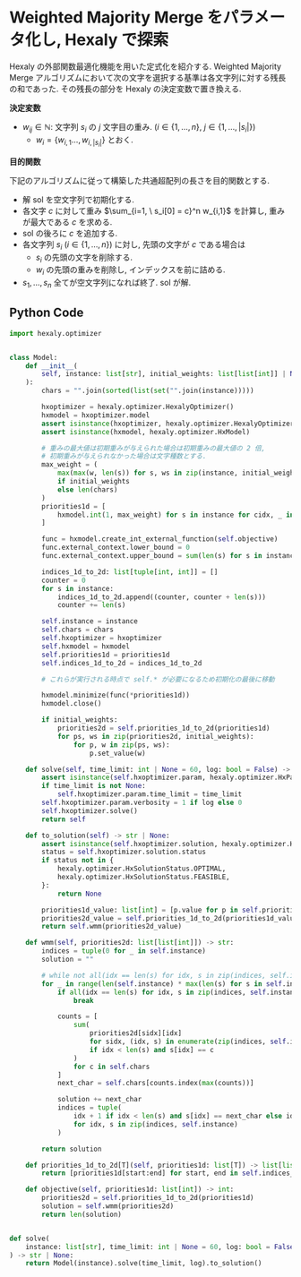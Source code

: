 # Weighted Majority Merge をパラメータ化し, Hexaly で探索

Hexaly の外部関数最適化機能を用いた定式化を紹介する.
Weighted Majority Merge アルゴリズムにおいて次の文字を選択する基準は各文字列に対する残長の和であった.
その残長の部分を Hexaly の決定変数で置き換える.

**決定変数**

- $w_{ij} \in \mathbb{N}$: 文字列 $s_i$ の $j$ 文字目の重み. $(i \in \lbrace 1, \dots, n \rbrace, \ j \in \lbrace 1, \dots, |s_i| \rbrace)$
    - $w_i = \lbrace w_{i,1} \dots, w_{i,|s_i|} \rbrace$ とおく.


**目的関数**

下記のアルゴリズムに従って構築した共通超配列の長さを目的関数とする.

- 解 $\mathrm{sol}$ を空文字列で初期化する.
- 各文字 $c$ に対して重み $\sum_{i=1, \ s_i[0] = c}^n w_{i,1}$ を計算し, 重みが最大である $c$ を求める.
- $\mathrm{sol}$ の後ろに $c$ を追加する.
- 各文字列 $s_i \ (i \in \lbrace 1, \dots, n \rbrace)$ に対し, 先頭の文字が $c$ である場合は
    - $s_i$ の先頭の文字を削除する.
    - $w_i$ の先頭の重みを削除し, インデックスを前に詰める.
- $s_1, \dots, s_n$ 全てが空文字列になれば終了. $\mathrm{sol}$ が解.

## Python Code

```python
import hexaly.optimizer


class Model:
    def __init__(
        self, instance: list[str], initial_weights: list[list[int]] | None = None
    ):
        chars = "".join(sorted(list(set("".join(instance)))))

        hxoptimizer = hexaly.optimizer.HexalyOptimizer()
        hxmodel = hxoptimizer.model
        assert isinstance(hxoptimizer, hexaly.optimizer.HexalyOptimizer)
        assert isinstance(hxmodel, hexaly.optimizer.HxModel)

        # 重みの最大値は初期重みが与えられた場合は初期重みの最大値の 2 倍,
        # 初期重みが与えられなかった場合は文字種数とする.
        max_weight = (
            max(max(w, len(s)) for s, ws in zip(instance, initial_weights) for w in ws)
            if initial_weights
            else len(chars)
        )
        priorities1d = [
            hxmodel.int(1, max_weight) for s in instance for cidx, _ in enumerate(s)
        ]

        func = hxmodel.create_int_external_function(self.objective)
        func.external_context.lower_bound = 0
        func.external_context.upper_bound = sum(len(s) for s in instance)

        indices_1d_to_2d: list[tuple[int, int]] = []
        counter = 0
        for s in instance:
            indices_1d_to_2d.append((counter, counter + len(s)))
            counter += len(s)

        self.instance = instance
        self.chars = chars
        self.hxoptimizer = hxoptimizer
        self.hxmodel = hxmodel
        self.priorities1d = priorities1d
        self.indices_1d_to_2d = indices_1d_to_2d

        # これらが実行される時点で self.* が必要になるため初期化の最後に移動

        hxmodel.minimize(func(*priorities1d))
        hxmodel.close()

        if initial_weights:
            priorities2d = self.priorities_1d_to_2d(priorities1d)
            for ps, ws in zip(priorities2d, initial_weights):
                for p, w in zip(ps, ws):
                    p.set_value(w)

    def solve(self, time_limit: int | None = 60, log: bool = False) -> "Model":
        assert isinstance(self.hxoptimizer.param, hexaly.optimizer.HxParam)
        if time_limit is not None:
            self.hxoptimizer.param.time_limit = time_limit
        self.hxoptimizer.param.verbosity = 1 if log else 0
        self.hxoptimizer.solve()
        return self

    def to_solution(self) -> str | None:
        assert isinstance(self.hxoptimizer.solution, hexaly.optimizer.HxSolution)
        status = self.hxoptimizer.solution.status
        if status not in {
            hexaly.optimizer.HxSolutionStatus.OPTIMAL,
            hexaly.optimizer.HxSolutionStatus.FEASIBLE,
        }:
            return None

        priorities1d_value: list[int] = [p.value for p in self.priorities1d]
        priorities2d_value = self.priorities_1d_to_2d(priorities1d_value)
        return self.wmm(priorities2d_value)

    def wmm(self, priorities2d: list[list[int]]) -> str:
        indices = tuple(0 for _ in self.instance)
        solution = ""

        # while not all(idx == len(s) for idx, s in zip(indices, self.instance)):
        for _ in range(len(self.instance) * max(len(s) for s in self.instance)):
            if all(idx == len(s) for idx, s in zip(indices, self.instance)):
                break

            counts = [
                sum(
                    priorities2d[sidx][idx]
                    for sidx, (idx, s) in enumerate(zip(indices, self.instance))
                    if idx < len(s) and s[idx] == c
                )
                for c in self.chars
            ]
            next_char = self.chars[counts.index(max(counts))]

            solution += next_char
            indices = tuple(
                idx + 1 if idx < len(s) and s[idx] == next_char else idx
                for idx, s in zip(indices, self.instance)
            )

        return solution

    def priorities_1d_to_2d[T](self, priorities1d: list[T]) -> list[list[T]]:
        return [priorities1d[start:end] for start, end in self.indices_1d_to_2d]

    def objective(self, priorities1d: list[int]) -> int:
        priorities2d = self.priorities_1d_to_2d(priorities1d)
        solution = self.wmm(priorities2d)
        return len(solution)


def solve(
    instance: list[str], time_limit: int | None = 60, log: bool = False
) -> str | None:
    return Model(instance).solve(time_limit, log).to_solution()
```

